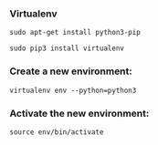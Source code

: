### Virtualenv

`sudo apt-get install python3-pip`

`sudo pip3 install virtualenv`

### Create a new environment:

`virtualenv env --python=python3`

### Activate the new environment:

`source env/bin/activate`
